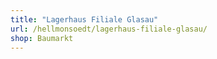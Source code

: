 ```yaml
---
title: "Lagerhaus Filiale Glasau"
url: /hellmonsoedt/lagerhaus-filiale-glasau/
shop: Baumarkt
---
```


